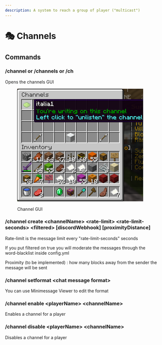 ```yaml
---
description: A system to reach a group of player ("multicast")
---
```


# 🎭 Channels

## Commands

### /channel or /channels or /ch

Opens the channels GUI

<figure><img src="../.gitbook/assets/image.png" alt=""><figcaption><p>Channel GUI</p></figcaption></figure>

### /channel create \<channelName> \<rate-limit> \<rate-limit-seconds> \<filtered> \[discordWebhook] \[proximityDistance]

Rate-limit is the message limit every "rate-limit-seconds" seconds

If you put filtered on true you will moderate the messages through the word-blacklist inside config.yml

Proximity (to be implemented) : how many blocks away from the sender the message will be sent



### /channel setformat \<chat message format>

You can use Minimessage Viewer to edit the format



### /channel enable \<playerName> \<channelName>

Enables a channel for a player



### /channel disable \<playerName> \<channelName>

Disables a channel for a player

